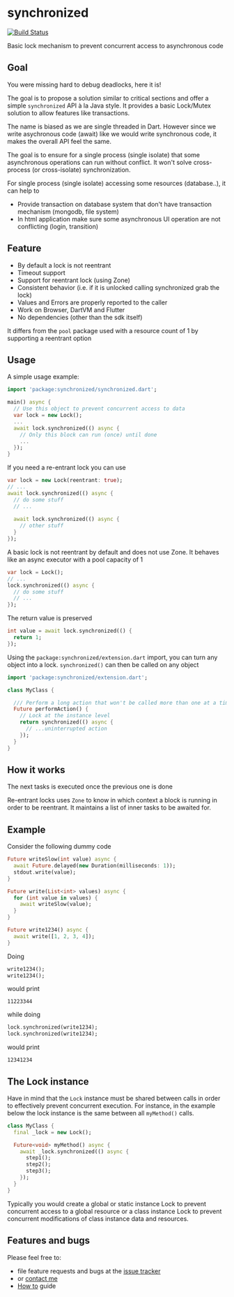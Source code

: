 # synchronized

[![Build Status](https://travis-ci.org/tekartik/synchronized.dart.svg?branch=master)](https://travis-ci.org/tekartik/synchronized.dart)

Basic lock mechanism to prevent concurrent access to asynchronous code

## Goal

You were missing hard to debug deadlocks, here it is! 

The goal is to propose a solution similar to critical sections and offer a simple `synchronized` API à la Java style.
It provides a basic Lock/Mutex solution to allow features like transactions.

The name is biased as we are single threaded in Dart. However since we write asychronous code (await) like we would
write synchronous code, it makes the overall API feel the same.

The goal is to ensure for a single process (single isolate) that some asynchronous operations can run
without conflict. It won't solve cross-process (or cross-isolate) synchronization.

For single process (single isolate) accessing some resources (database..), it can help to
 * Provide transaction on database system that don't have transaction mechanism (mongodb, file system)
 * In html application make sure some asynchronous UI operation are not conflicting (login, transition)

## Feature

 * By default a lock is not reentrant
 * Timeout support
 * Support for reentrant lock (using Zone)
 * Consistent behavior (i.e. if it is unlocked calling synchronized grab the lock)
 * Values and Errors are properly reported to the caller
 * Work on Browser, DartVM and Flutter
 * No dependencies (other than the sdk itself)
 
It differs from the `pool` package used with a resource count of 1 by supporting a reentrant option

## Usage

A simple usage example:

```dart
import 'package:synchronized/synchronized.dart';

main() async {
  // Use this object to prevent concurrent access to data
  var lock = new Lock();
  ...
  await lock.synchronized(() async {
    // Only this block can run (once) until done 
    ...
  });
}
```
    
If you need a re-entrant lock you can use

```dart
var lock = new Lock(reentrant: true);
// ...
await lock.synchronized(() async {
  // do some stuff
  // ... 
  
  await lock.synchronized(() async {
    // other stuff
  }
});
```
        
A basic lock is not reentrant by default and does not use Zone. It behaves like an async executor with a pool capacity
of 1

```dart
var lock = Lock();
// ...
lock.synchronized(() async {
  // do some stuff
  // ...
});
```
    
The return value is preserved

```dart
int value = await lock.synchronized(() {
  return 1;
});
```

Using the `package:synchronized/extension.dart` import, you can turn any object into a lock. `synchronized()` can then be called on any
object

```dart
import 'package:synchronized/extension.dart';

class MyClass {

  /// Perform a long action that won't be called more than one at a time.
  Future performAction() {
    // Lock at the instance level
    return synchronized(() async {
      // ...uninterrupted action
    });
  }
}
```
    
## How it works

The next tasks is executed once the previous one is done

Re-entrant locks uses `Zone` to know in which context a block is running in order to be reentrant. It maintains a list
of inner tasks to be awaited for.

## Example

Consider the following dummy code

```dart
Future writeSlow(int value) async {
  await Future.delayed(new Duration(milliseconds: 1));
  stdout.write(value);
}

Future write(List<int> values) async {
  for (int value in values) {
    await writeSlow(value);
  }
}

Future write1234() async {
  await write([1, 2, 3, 4]);
}
```

Doing 

```dart
write1234();
write1234();
```
would print

    11223344
    
while doing

```dart
lock.synchronized(write1234);
lock.synchronized(write1234);
```

would print

    12341234

## The Lock instance

Have in mind that the `Lock` instance must be shared between calls in order to effectively prevent concurrent execution. For instance, in the example below the lock instance is the same between all `myMethod()` calls.

```dart
class MyClass {
  final _lock = new Lock();

  Future<void> myMethod() async {
    await _lock.synchronized(() async {
      step1();
      step2();
      step3();
    });
  }
}
```

Typically you would create a global or static instance Lock to prevent concurrent access to
a global resource or a class instance Lock to prevent concurrent modifications of
class instance data and resources.

## Features and bugs

Please feel free to: 
* file feature requests and bugs at the [issue tracker][tracker]
* or [contact me][contact_me]
* [How to][how_to] guide


[tracker]: https://github.com/tekartik/synchronized.dart/issues
[contact_me]: https://contact.tekartik.com/
[how_to]: https://github.com/tekartik/synchronized.dart/blob/master/doc/how_to.md

